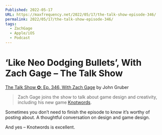 ```yaml
---
Published: 2022-05-17
URL: https://maxfrequency.net/2022/05/17/the-talk-show-episode-346/
permalink: 2022/05/17/the-talk-show-episode-346/
tags:
  - ZachGage
  - Apple/iOS
  - Podcast
---
```

# ‘Like Neo Dodging Bullets’, With Zach Gage – The Talk Show

[The Talk Show ✪: Ep. 346, With Zach Gage](https://daringfireball.net/thetalkshow/2022/05/09/ep-346) by John Gruber

> Zach Gage joins the show to talk about game design and creativity, including his new game [Knotwords](https://playknotwords.com/).

Sometimes you don’t need to finish the episode to know it’s worthy of posting about. A thoughtful conversation on design and game design.

And yes – Knotwords is excellent.